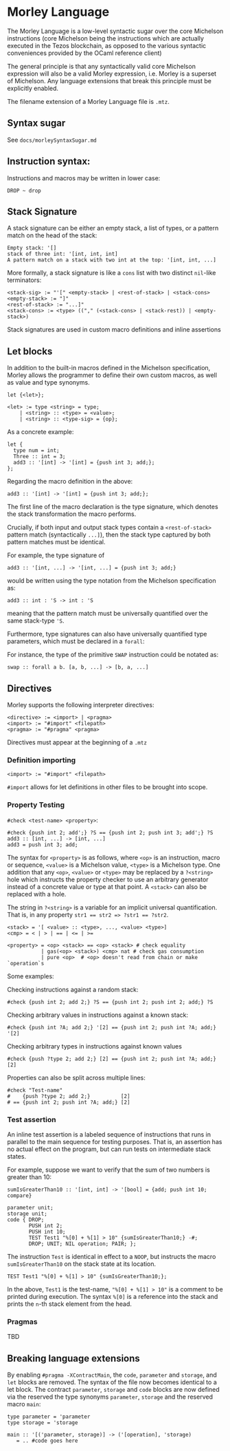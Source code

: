 # Morley Language

The Morley Language is a low-level syntactic sugar over the core Michelson
instructions (core Michelson being the instructions which are actually executed
in the Tezos blockchain, as opposed to the various syntactic conveniences
provided by the OCaml reference client)

The general principle is that any syntactically valid core Michelson expression
will also be a valid Morley expression, i.e. Morley is a superset of
Michelson. Any language extensions that break this principle must be explicitly
enabled. 

The filename extension of a Morley Language file is `.mtz`.

## Syntax sugar

See `docs/morleySyntaxSugar.md`

## Instruction syntax:

Instructions and macros may be written in lower case:

```
DROP ~ drop
```

## Stack Signature

A stack signature can be either an empty stack, a list of types, or a pattern
match on the head of the stack:

```
Empty stack: '[]
stack of three int: '[int, int, int]
A pattern match on a stack with two int at the top: '[int, int, ...]
```

More formally, a stack signature is like a `cons` list with two distinct
`nil`-like terminators:

```
<stack-sig> := "'[" <empty-stack> | <rest-of-stack> | <stack-cons> 
<empty-stack> := "]"
<rest-of-stack> := "...]"
<stack-cons> := <type> (("," (<stack-cons> | <stack-rest)) | <empty-stack>)
```

Stack signatures are used in custom macro definitions and inline assertions

## Let blocks

In addition to the built-in macros defined in the Michelson specification,
Morley allows the programmer to define their own custom macros, as well as value
and type synonyms.

```
let {<let>};

<let> := type <string> = type;
    | <string> :: <type> = <value>;
    | <string> :: <type-sig> = {op};
```

As a concrete example:

```
let {
  type num = int;
  Three :: int = 3;
  add3 :: '[int] -> '[int] = {push int 3; add;};
};
```

Regarding the macro definition in the above:

```
add3 :: '[int] -> '[int] = {push int 3; add;};
```

The first line of the macro declaration is the type signature, which denotes the
stack transformation the macro performs.

Crucially, if both input and output stack types contain a `<rest-of-stack>`
pattern match (syntactically `...]`), then the stack type captured by both
pattern matches must be identical.

For example, the type signature of 

```
add3 :: '[int, ...] -> '[int, ...] = {push int 3; add;}
```

would be written using the type notation from the Michelson specification as:

```
add3 :: int : 'S -> int : 'S
```

meaning that the pattern match must be universally quantified over the same
stack-type `'S`.

Furthermore, type signatures can also have universally quantified type
parameters, which must be declared in a `forall`:

For instance, the type of the primitive `SWAP` instruction could be notated as:

```
swap :: forall a b. [a, b, ...] -> [b, a, ...]
```

## Directives

Morley supports the following interpreter directives:

```
<directive> := <import> | <pragma>
<import> := "#import" <filepath>
<pragma> := "#pragma" <pragma>
```

Directives must appear at the beginning of a `.mtz`

### Definition importing

```
<import> := "#import" <filepath>
```

`#import` allows for let definitions in other files to be brought into scope.

### Property Testing

`#check <test-name> <property>`:

```
#check {push int 2; add';} ?S == {push int 2; push int 3; add';} ?S
add3 :: [int, ...] -> [int, ...]
add3 = push int 3; add;
```

The syntax for `<property>` is as follows, where `<op>` is an instruction, macro
or sequence, `<value>` is a Michelson value, `<type>` is a Michelson type. One 
addition that any `<op>`, `<value>` or `<type>` may be replaced by a `?<string>`
hole which instructs the property checker to use an arbitrary generator instead
of a concrete value or type at that point. A `<stack>` can also be replaced with
a hole.

The string in `?<string>` is a variable for an implicit universal
quantification. That is, in any property `str1 == str2 => ?str1 == ?str2`.

```
<stack> = '[ <value> :: <type>, ..., <value> <type>]
<cmp> = < | > | == | <= | >=

<property> = <op> <stack> == <op> <stack> # check equality
           | gas(<op> <stack>) <cmp> nat # check gas consumption
           | pure <op>  # <op> doesn't read from chain or make `operation`s
```

Some examples:

Checking instructions against a random stack:
```
#check {push int 2; add 2;} ?S == {push int 2; push int 2; add;} ?S
```

Checking arbitrary values in instructions against a known stack:
```
#check {push int ?A; add 2;} '[2] == {push int 2; push int ?A; add;} '[2]
```

Checking arbitrary types in instructions against known values

```
#check {push ?type 2; add 2;} [2] == {push int 2; push int ?A; add;} [2]
```

Properties can also be split across multiple lines:
```
#check "Test-name" 
#    {push ?type 2; add 2;}          [2]
# == {push int 2; push int ?A; add;} [2]
```

### Test assertion

An inline test assertion is a labeled sequence of instructions that runs in
parallel to the main sequence for testing purposes. That is, an assertion has no
actual effect on the program, but can run tests on intermediate stack states.

For example, suppose we want to verify that the sum of two numbers is greater
than 10:

```
sumIsGreaterThan10 :: '[int, int] -> '[bool] = {add; push int 10; compare}

parameter unit;
storage unit;
code { DROP;
       PUSH int 2; 
       PUSH int 10;
       TEST Test1 "%[0] + %[1] > 10" {sumIsGreaterThan10;} -#;
       DROP; UNIT; NIL operation; PAIR; };

```

The instruction `Test` is identical in effect to  a `NOOP`, but instructs the
macro `sumIsGreaterThan10` on the stack state at its location. 

```
TEST Test1 "%[0] + %[1] > 10" {sumIsGreaterThan10;};
```
In the above, `Test1` is the test-name, `"%[0] + %[1] > 10"` is a
comment to be printed during execution. The syntax `%[0]` is a reference into
the stack and prints the `n`-th stack element from the head.

### Pragmas
TBD

## Breaking language extensions
By enabling `#pragma -XContractMain`, the `code`, `parameter` and `storage`, and
`let` blocks are removed. The syntax of the file now becomes identical to a let
block. The contract `parameter`, `storage` and `code` blocks are now defined via
the reserved the type synonyms `parameter`, `storage` and the reserved macro
`main`:

```
type parameter = 'parameter
type storage = 'storage

main :: '[('parameter, storage)] -> ('[operation], 'storage)
   = .. #code goes here
```

